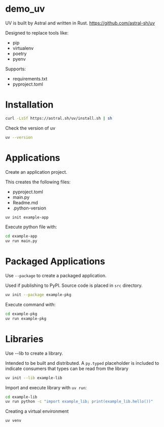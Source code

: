 # demo_uv

UV is built by Astral and written in Rust.
https://github.com/astral-sh/uv

Designed to replace tools like:
- pip
- virtualenv
- poetry
- pyenv

Supports: 
- requirements.txt
- pyproject.toml


# Installation
```bash
curl -LsSf https://astral.sh/uv/install.sh | sh
```

Check the version of uv
```bash
uv --version
```
# Applications
Create an application project. 

This creates the following files:
- pyproject.toml
- main.py
- Readme.md
- .python-version

```bash
uv init example-app
```

Execute python file with:
```bash
cd example-app
uv run main.py
```

# Packaged Applications
Use `--package` to create a packaged application. 

Used if publishing to PyPI. Source code is placed in `src` directory.
```bash
uv init --package example-pkg
```

Execute command with:
```bash
cd example-pkg
uv run example-pkg
```

# Libraries
Use --lib to create a library. 

Intended to be built and distributed. A `py.typed` placeholder is included to indicate consumers that types can be read from the library
```bash
uv init --lib example-lib
```

Import and execute library with `uv run`:
```bash
cd example-lib
uv run python -c "import example_lib; print(example_lib.hello())"
```

Creating a virtual environment
```bash
uv venv
```
